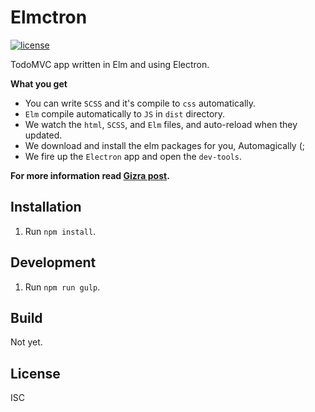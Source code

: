 # Elmctron

[![license](https://img.shields.io/badge/license-ISC-blue.svg)](https://github.com/nirgn975/Elmctron/blob/master/LICENSE)

TodoMVC app written in Elm and using Electron.

**What you get**

 * You can write `SCSS` and it's compile to `css` automatically.
 * `Elm` compile automatically to `JS` in `dist` directory.
 * We watch the `html`, `SCSS`, and `Elm` files, and auto-reload when they updated.
 * We download and install the elm packages for you, Automagically (;
 * We fire up the `Electron` app and open the `dev-tools`.

**For more information read [Gizra post](http://www.gizra.com/content/elm-electron-build/).**

## Installation

1. Run `npm install`.

## Development

1. Run `npm run gulp`.

## Build

Not yet.

## License

ISC
